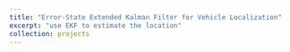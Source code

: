 ```yaml
---
title: "Error-State Extended Kalman Filter for Vehicle Localization"
excerpt: "use EKF to estimate the location"
collection: projects
---
```


